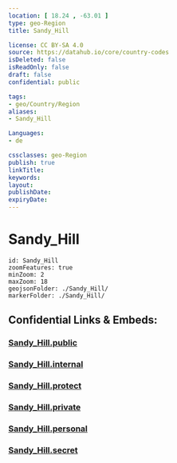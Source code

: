 ```yaml
---
location: [ 18.24 , -63.01 ] 
type: geo-Region
title: Sandy_Hill

license: CC BY-SA 4.0
source: https://datahub.io/core/country-codes
isDeleted: false
isReadOnly: false
draft: false
confidential: public

tags:
- geo/Country/Region
aliases:
- Sandy_Hill

Languages:
- de

cssclasses: geo-Region
publish: true
linkTitle: 
keywords: 
layout: 
publishDate: 
expiryDate: 
---
```


# Sandy_Hill

```leaflet
id: Sandy_Hill
zoomFeatures: true 
minZoom: 2 
maxZoom: 18
geojsonFolder: ./Sandy_Hill/
markerFolder: ./Sandy_Hill/
```


## Confidential Links & Embeds: 

### [Sandy_Hill.public](/_public/\Earth\Continent\America~Caribbean\Anguilla\Counties~AnguillaSandy_Hill.public.md) 

### [Sandy_Hill.internal](/_internal/\Earth\Continent\America~Caribbean\Anguilla\Counties~AnguillaSandy_Hill.internal.md) 

### [Sandy_Hill.protect](/_protect/\Earth\Continent\America~Caribbean\Anguilla\Counties~AnguillaSandy_Hill.protect.md) 

### [Sandy_Hill.private](/_private/\Earth\Continent\America~Caribbean\Anguilla\Counties~AnguillaSandy_Hill.private.md) 

### [Sandy_Hill.personal](/_personal/\Earth\Continent\America~Caribbean\Anguilla\Counties~AnguillaSandy_Hill.personal.md) 

### [Sandy_Hill.secret](/_secret/\Earth\Continent\America~Caribbean\Anguilla\Counties~AnguillaSandy_Hill.secret.md)

